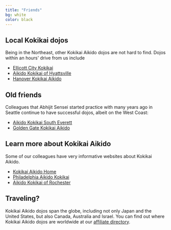 ```yaml
---
title: "Friends"
bg: white
color: black
---
```



## Local Kokikai dojos
Being in the Northeast, other Kokikai Aikido dojos are not hard to find. Dojos within an hours' drive from
us include

+ <a href="http://ellicottcityaikido.com" target="_blank">Ellicott City Kokikai</a>
+ <a href="http://capital-aikido.org" target="_blank">Aikido Kokikai of Hyattsville</a>
+ <a href="http://hanoveraikido.com" target="_blank">Hanover Kokikai Aikido</a>

## Old friends

Colleagues that Abhijit Sensei started practice with many years ago in Seattle continue to have successful dojos,
albeit on the West Coast:

+ <a href="http://www.everettaikido.com" target="_blank">Aikido Kokikai South Everett</a>
+ <a href="http://www.goldengatekokikai.com" target="_blank">Golden Gate Kokikai Aikido</a>

## Learn more about Kokikai Aikido

Some of our colleagues have very informative websites about Kokikai Aikido.

+ <a href="http://www.kokikaiusa.org" target="_blank">Kokikai Aikido Home</a>
+ <a href="http://www.philadelphia-aikido.com" target="_blank">Philadelphia Aikido Kokikai</a>
+ <a href="http://www.aikidorochester.com/" target="_blank">Aikido Kokikai of Rochester</a>

## Traveling?

Kokikai Aikido dojos span the globe, including not only Japan and the United States, but also Canada,
Australia and Israel. You can find out where Kokikai Aikido dojos are worldwide at our
<a href="http://www.kokikaiusa.org/group-directory" target="_blank">affiliate directory</a>.
